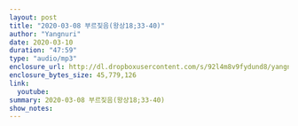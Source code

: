```yaml
---
layout: post
title: "2020-03-08 부르짖음(왕상18;33-40)"
author: "Yangnuri"
date: 2020-03-10
duration: "47:59"
type: "audio/mp3"
enclosure_url: http://dl.dropboxusercontent.com/s/92l4m8v9fydund8/yangnurichurch200308.mp3
enclosure_bytes_size: 45,779,126
link:
  youtube: 
summary: 2020-03-08 부르짖음(왕상18;33-40)
show_notes:
---
```

